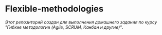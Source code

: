 # Flexible-methodologies
*Этот репозиторий создан для выполнения домашнего задания по курсу "Гибкие методологии (Agile, SCRUM, Канбан и другие)"*.
